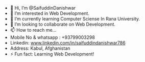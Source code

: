- 👋 Hi, I’m @SaifuddinDanishwar
- 👀 I’m interested in Web Development.
- 🌱 I’m currently learning Computer Sciense In Rana University.
- 💞️ I’m looking to collaborate on Web Development.
- 📫 How to reach me...
- Mobile No & whatsapp : +93799003298
- Linkedin: www.linkedin.com/in/saifuddindanishwar786
- Address: Kabul, Afghanistan
- ⚡ Fun fact: Learning Web Development!

<!---
SaifuddinDanishwar/SaifuddinDanishwar is a ✨ special ✨ repository because its `README.md` (this file) appears on your GitHub profile.
You can click the Preview link to take a look at your changes.
--->
